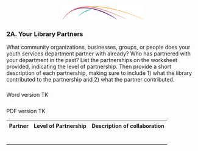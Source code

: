 <div style="text-align:center"><img src="/logo/Connectedlib-Logo-Graph.png"></div>

### 2A. Your Library Partners

What community organizations, businesses, groups, or people does your youth services department partner with already? Who has partnered with your department in the past? List the partnerships on the worksheet provided, indicating the level of partnership. Then provide a short description of each partnership, making sure to include 1) what the library contributed to the partnership and 2) what the partner contributed.

<i class="fa fa-file-word-o" style="font-size:24px;color:blue;"></i>Word version TK

<i class="fa fa-file-pdf-o" style="font-size:24px;color:blue;"></i>PDF version TK

<table><tr>
<th colspan="1">Partner</th>
<th colspan="1">Level of Partnership</th>
<th colspan="1">Description of collaboration</th>
</tr>
<tr>
<td></td>
<td></td>
<td></td>
</tr>
<tr>
<td></td>
<td></td>
<td></td>
</tr>
<tr>
<td></td>
<td></td>
<td></td>
</tr>
<tr>
<td></td>
<td></td>
<td></td>
</tr>
<tr>
<td></td>
<td></td>
<td></td>
</tr>
<tr>
<td></td>
<td></td>
<td></td>
</tr>
<tr>
<td></td>
<td></td>
<td></td>
</tr>
</table>